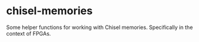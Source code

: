 # chisel-memories
Some helper functions for working with Chisel memories. Specifically in the context of FPGAs.

